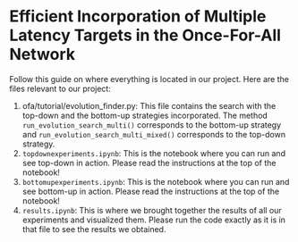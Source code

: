 # Efficient Incorporation of Multiple Latency Targets in the Once-For-All Network

Follow this guide on where everything is located in our project. Here are the files relevant to our project:
1. ofa/tutorial/evolution_finder.py: This file contains the search with the top-down and the bottom-up
strategies incorporated. The method `run_evolution_search_multi()` corresponds to the bottom-up strategy and 
`run_evolution_search_multi_mixed()` corresponds to the top-down strategy.
2. `topdownexperiments.ipynb`: This is the notebook where you can run and see top-down in action. Please
read the instructions at the top of the notebook!
3. `bottomupexperiments.ipynb`: This is the notebook where you can run and see bottom-up in action. Please
read the instructions at the top of the notebook!
4. `results.ipynb`: This is where we brought together the results of all our experiments and 
visualized them. Please run the code exactly as it is in that file to see the results we obtained.

